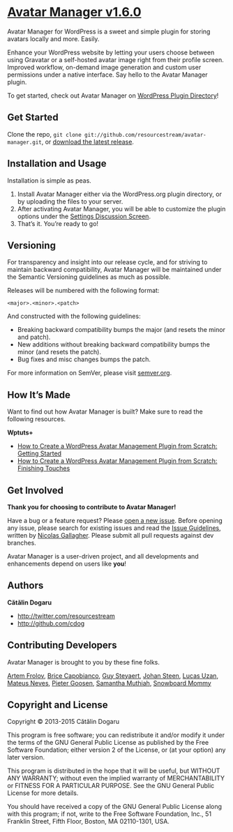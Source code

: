 [Avatar Manager v1.6.0](http://wordpress.org/plugins/avatar-manager/)
=======================

Avatar Manager for WordPress is a sweet and simple plugin for storing avatars
locally and more. Easily.

Enhance your WordPress website by letting your users choose between using
Gravatar or a self-hosted avatar image right from their profile screen. Improved
workflow, on-demand image generation and custom user permissions under a native
interface. Say hello to the Avatar Manager plugin.

To get started, check out Avatar Manager on [WordPress Plugin
Directory](http://wordpress.org/plugins/avatar-manager/)!



Get Started
-----------

Clone the repo, `git clone git://github.com/resourcestream/avatar-manager.git`,
or [download the latest
release](https://github.com/resourcestream/avatar-manager/zipball/master).



Installation and Usage
----------------------

Installation is simple as peas.

1. Install Avatar Manager either via the WordPress.org plugin directory, or by
   uploading the files to your server.
2. After activating Avatar Manager, you will be able to customize the plugin
   options under the [Settings Discussion
   Screen](http://codex.wordpress.org/Settings_Discussion_Screen).
3. That’s it. You’re ready to go!



Versioning
----------

For transparency and insight into our release cycle, and for striving to
maintain backward compatibility, Avatar Manager will be maintained under the
Semantic Versioning guidelines as much as possible.

Releases will be numbered with the following format:

`<major>.<minor>.<patch>`

And constructed with the following guidelines:

* Breaking backward compatibility bumps the major (and resets the minor and
  patch).
* New additions without breaking backward compatibility bumps the minor (and
  resets the patch).
* Bug fixes and misc changes bumps the patch.

For more information on SemVer, please visit [semver.org](http://semver.org/).



How It’s Made
-------------

Want to find out how Avatar Manager is built? Make sure to read the following
resources.

**Wptuts+**

+ [How to Create a WordPress Avatar Management Plugin from Scratch: Getting Started](http://wp.tutsplus.com/tutorials/plugins/how-to-create-a-wordpress-avatar-management-plugin-from-scratch-getting-started/)
+ [How to Create a WordPress Avatar Management Plugin from Scratch: Finishing Touches](http://wp.tutsplus.com/tutorials/plugins/how-to-create-a-wordpress-avatar-management-plugin-from-scratch-finishing-touches/)



Get Involved
------------

**Thank you for choosing to contribute to Avatar Manager!**

Have a bug or a feature request? Please [open a new
issue](https://github.com/resourcestream/avatar-manager/issues). Before opening
any issue, please search for existing issues and read the [Issue
Guidelines](https://github.com/necolas/issue-guidelines), written by [Nicolas
Gallagher](https://github.com/necolas/). Please submit all pull requests against
dev branches.

Avatar Manager is a user-driven project, and all developments and enhancements
depend on users like **you**!



Authors
-------

**Cătălin Dogaru**

+ http://twitter.com/resourcestream
+ http://github.com/cdog



Contributing Developers
-----------------------

Avatar Manager is brought to you by these fine folks.

[Artem Frolov](https://profiles.wordpress.org/dikiy_forester),
[Brice Capobianco](https://profiles.wordpress.org/brikou),
[Guy Steyaert](https://profiles.wordpress.org/ideos),
[Johan Steen](https://profiles.wordpress.org/artstorm),
[Lucas Uzan](https://profiles.wordpress.org/wiiz83),
[Mateus Neves](https://profiles.wordpress.org/mateusneves),
[Pieter Goosen](https://profiles.wordpress.org/pietergoosen),
[Samantha Muthiah](https://profiles.wordpress.org/schm168),
[Snowboard Mommy](https://profiles.wordpress.org/snowboardmommy)



Copyright and License
---------------------

Copyright © 2013-2015 Cătălin Dogaru

This program is free software; you can redistribute it and/or modify it under
the terms of the GNU General Public License as published by the Free Software
Foundation; either version 2 of the License, or (at your option) any later
version.

This program is distributed in the hope that it will be useful, but WITHOUT ANY
WARRANTY; without even the implied warranty of MERCHANTABILITY or FITNESS FOR A
PARTICULAR PURPOSE. See the GNU General Public License for more details.

You should have received a copy of the GNU General Public License along with
this program; if not, write to the Free Software Foundation, Inc., 51 Franklin
Street, Fifth Floor, Boston, MA 02110-1301, USA.
